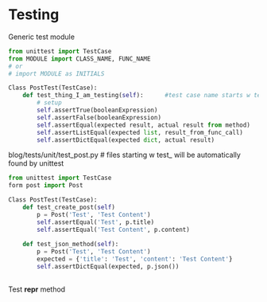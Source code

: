 # Testing
Generic test module
```python
from unittest import TestCase
from MODULE import CLASS_NAME, FUNC_NAME
# or
# import MODULE as INITIALS

Class PostTest(TestCase):
    def test_thing_I_am_testing(self):      #test case name starts w test_
        # setup
        self.assertTrue(booleanExpression)
        self.assertFalse(booleanExpression)
        self.assertEqual(expected result, actual result from method)
        self.assertListEqual(expected list, result_from_func_call)
        self.assertDictEqual(expected dict, actual result)
```

blog/tests/unit/test_post.py    # files starting w test_ will be automatically found by unittest
```python
from unittest import TestCase
form post import Post

Class PostTest(TestCase):
    def test_create_post(self)              
        p = Post('Test', 'Test Content')
        self.assertEqual('Test', p.title)   
        self.assertEqual('Test Content', p.content)
        
    def test_json_method(self):
        p = Post('Test', 'Test Content')
        expected = {'title': 'Test', 'content': 'Test Content'}
        self.assertDictEqual(expected, p.json())
        
```

Test __repr__ method
